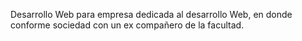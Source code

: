 Desarrollo Web para empresa dedicada al desarrollo Web, en donde conforme sociedad con un ex compañero de la facultad.